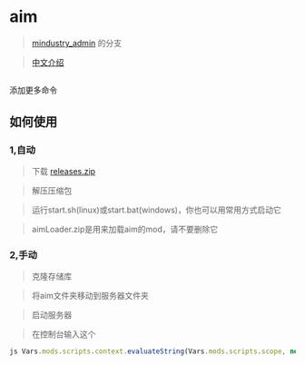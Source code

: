 # aim

> [mindustry_admin](https://gitee.com/ydlover/mindustry_admin) 的分支

> [中文介绍](README-CN.md)

## 
添加更多命令

<!-- 你可以在139.196.113.128:33330预览 -->

## 如何使用
### 1,自动
> 下载 [releases.zip](https://github.com/byzp/aim/releases)

> 解压压缩包

> 运行start.sh(linux)或start.bat(windows)，你也可以用常用方式启动它

> aimLoader.zip是用来加载aim的mod，请不要删除它

### 2,手动
> 克隆存储库

> 将aim文件夹移动到服务器文件夹

> 启动服务器

> 在控制台输入这个

```js
js Vars.mods.scripts.context.evaluateString(Vars.mods.scripts.scope, new Packages.arc.files.Fi("aim/Aim.js").readString(),"aim/Aim.js", 1)
```